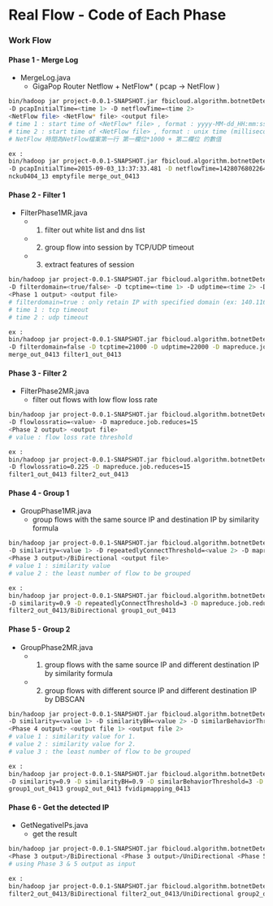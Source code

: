 # Real Flow - Code of Each Phase

### Work Flow

#### Phase 1 - Merge Log
* MergeLog.java
  * GigaPop Router Netflow + NetFlow* ( pcap -> NetFlow )
```sh
bin/hadoop jar project-0.0.1-SNAPSHOT.jar fbicloud.algorithm.botnetDetectionFS.MergeLog
-D pcapInitialTime=<time 1> -D netflowTime=<time 2>
<NetFlow file> <NetFlow* file> <output file>
# time 1 : start time of <NetFlow* file> , format : yyyy-MM-dd_HH:mm:ss.SSS
# time 2 : start time of <NetFlow file> , format : unix time (millisecond)
# NetFlow 時間為NetFlow檔案第一行 第一欄位*1000 + 第二欄位 的數值

ex :
bin/hadoop jar project-0.0.1-SNAPSHOT.jar fbicloud.algorithm.botnetDetectionFS.MergeLog
-D pcapInitialTime=2015-09-03_13:37:33.481 -D netflowTime=1428076802264
ncku0404_13 emptyfile merge_out_0413
```

#### Phase 2 - Filter 1
* FilterPhase1MR.java
  * 1. filter out white list and dns list
  * 2. group flow into session by TCP/UDP timeout
  * 3. extract features of session
```sh
bin/hadoop jar project-0.0.1-SNAPSHOT.jar fbicloud.algorithm.botnetDetectionFS.FilterPhase1MR
-D filterdomain=<true/false> -D tcptime=<time 1> -D udptime=<time 2> -D mapreduce.job.reduces=15
<Phase 1 output> <output file>
# filterdomain=true : only retain IP with specified domain (ex: 140.116)
# time 1 : tcp timeout
# time 2 : udp timeout

ex :
bin/hadoop jar project-0.0.1-SNAPSHOT.jar fbicloud.algorithm.botnetDetectionFS.FilterPhase1MR
-D filterdomain=false -D tcptime=21000 -D udptime=22000 -D mapreduce.job.reduces=15
merge_out_0413 filter1_out_0413
```

#### Phase 3 - Filter 2
* FilterPhase2MR.java
  * filter out flows with low flow loss rate
```sh
bin/hadoop jar project-0.0.1-SNAPSHOT.jar fbicloud.algorithm.botnetDetectionFS.FilterPhase2MR
-D flowlossratio=<value> -D mapreduce.job.reduces=15 
<Phase 2 output> <output file>
# value : flow loss rate threshold

ex :
bin/hadoop jar project-0.0.1-SNAPSHOT.jar fbicloud.algorithm.botnetDetectionFS.FilterPhase2MR
-D flowlossratio=0.225 -D mapreduce.job.reduces=15 
filter1_out_0413 filter2_out_0413
```

#### Phase 4 - Group 1
* GroupPhase1MR.java
  * group flows with the same source IP and destination IP by similarity formula
```sh
bin/hadoop jar project-0.0.1-SNAPSHOT.jar fbicloud.algorithm.botnetDetectionFS.GroupPhase1MR
-D similarity=<value 1> -D repeatedlyConnectThreshold=<value 2> -D mapreduce.job.reduces=15
<Phase 3 output>/BiDirectional <output file>
# value 1 : similarity value
# value 2 : the least number of flow to be grouped

ex :
bin/hadoop jar project-0.0.1-SNAPSHOT.jar fbicloud.algorithm.botnetDetectionFS.GroupPhase1MR
-D similarity=0.9 -D repeatedlyConnectThreshold=3 -D mapreduce.job.reduces=15
filter2_out_0413/BiDirectional group1_out_0413
```

#### Phase 5 - Group 2
* GroupPhase2MR.java
  * 1. group flows with the same source IP and different destination IP by similarity formula
  * 2. group flows with different source IP and different destination IP by DBSCAN
```sh
bin/hadoop jar project-0.0.1-SNAPSHOT.jar fbicloud.algorithm.botnetDetectionFS.GroupPhase2MR
-D similarity=<value 1> -D similarityBH=<value 2> -D similarBehaviorThreshold=<value 3> -D mapreduce.job.reduces=15
<Phase 4 output> <output file 1> <output file 2>
# value 1 : similarity value for 1.
# value 2 : similarity value for 2.
# value 3 : the least number of flow to be grouped

ex :
bin/hadoop jar project-0.0.1-SNAPSHOT.jar fbicloud.algorithm.botnetDetectionFS.GroupPhase2MR
-D similarity=0.9 -D similarityBH=0.9 -D similarBehaviorThreshold=3 -D mapreduce.job.reduces=15
group1_out_0413 group2_out_0413 fvidipmapping_0413
```

#### Phase 6 - Get the detected IP
* GetNegativeIPs.java
  * get the result
```sh
bin/hadoop jar project-0.0.1-SNAPSHOT.jar fbicloud.algorithm.botnetDetectionFS.GetNegativeIPs
<Phase 3 output>/BiDirectional <Phase 3 output>/UniDirectional <Phase 5 output> <output file>
# using Phase 3 & 5 output as input

ex :
bin/hadoop jar project-0.0.1-SNAPSHOT.jar fbicloud.algorithm.botnetDetectionFS.GetNegativeIPs
filter2_out_0413/BiDirectional filter2_out_0413/UniDirectional group2_out_0413 getip_out_0413
```
